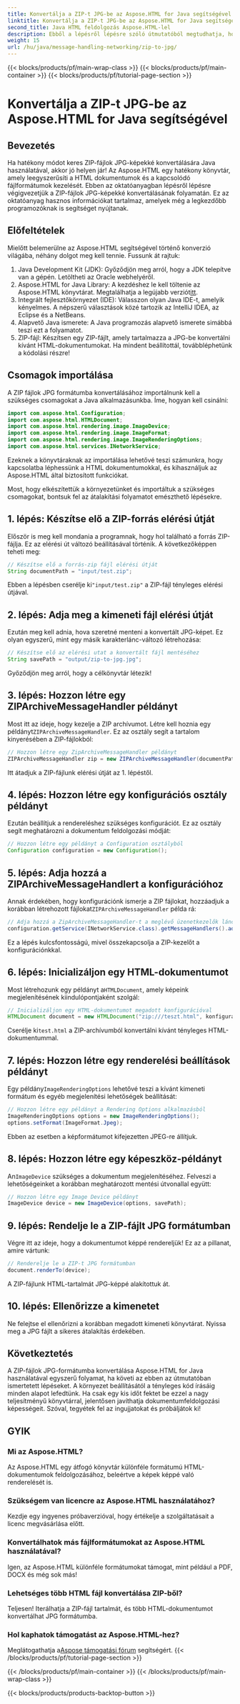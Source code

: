 ```yaml
---
title: Konvertálja a ZIP-t JPG-be az Aspose.HTML for Java segítségével
linktitle: Konvertálja a ZIP-t JPG-be az Aspose.HTML for Java segítségével
second_title: Java HTML feldolgozás Aspose.HTML-lel
description: Ebből a lépésről lépésre szóló útmutatóból megtudhatja, hogyan konvertálhat ZIP-fájlokat JPG-képekké az Aspose.HTML for Java használatával.
weight: 15
url: /hu/java/message-handling-networking/zip-to-jpg/
---
```


{{< blocks/products/pf/main-wrap-class >}}
{{< blocks/products/pf/main-container >}}
{{< blocks/products/pf/tutorial-page-section >}}

# Konvertálja a ZIP-t JPG-be az Aspose.HTML for Java segítségével

## Bevezetés
Ha hatékony módot keres ZIP-fájlok JPG-képekké konvertálására Java használatával, akkor jó helyen jár! Az Aspose.HTML egy hatékony könyvtár, amely leegyszerűsíti a HTML dokumentumok és a kapcsolódó fájlformátumok kezelését. Ebben az oktatóanyagban lépésről lépésre végigvezetjük a ZIP-fájlok JPG-képekké konvertálásának folyamatán. Ez az oktatóanyag hasznos információkat tartalmaz, amelyek még a legkezdőbb programozóknak is segítséget nyújtanak.
## Előfeltételek
Mielőtt belemerülne az Aspose.HTML segítségével történő konverzió világába, néhány dolgot meg kell tennie. Fussunk át rajtuk:
1. Java Development Kit (JDK): Győződjön meg arról, hogy a JDK telepítve van a gépén. Letöltheti az Oracle webhelyéről.
2.  Aspose.HTML for Java Library: A kezdéshez le kell töltenie az Aspose.HTML könyvtárat. Megtalálhatja a legújabb verziót[itt](https://releases.aspose.com/html/java/).
3. Integrált fejlesztőkörnyezet (IDE): Válasszon olyan Java IDE-t, amelyik kényelmes. A népszerű választások közé tartozik az IntelliJ IDEA, az Eclipse és a NetBeans.
4. Alapvető Java ismerete: A Java programozás alapvető ismerete simábbá teszi ezt a folyamatot.
5. ZIP-fájl: Készítsen egy ZIP-fájlt, amely tartalmazza a JPG-be konvertálni kívánt HTML-dokumentumokat.
Ha mindent beállítottál, továbbléphetünk a kódolási részre!
## Csomagok importálása
A ZIP fájlok JPG formátumba konvertálásához importálnunk kell a szükséges csomagokat a Java alkalmazásunkba. Íme, hogyan kell csinálni:
```java
import com.aspose.html.Configuration;
import com.aspose.html.HTMLDocument;
import com.aspose.html.rendering.image.ImageDevice;
import com.aspose.html.rendering.image.ImageFormat;
import com.aspose.html.rendering.image.ImageRenderingOptions;
import com.aspose.html.services.INetworkService;
```
Ezeknek a könyvtáraknak az importálása lehetővé teszi számunkra, hogy kapcsolatba léphessünk a HTML dokumentumokkal, és kihasználjuk az Aspose.HTML által biztosított funkciókat.

Most, hogy elkészítettük a környezetünket és importáltuk a szükséges csomagokat, bontsuk fel az átalakítási folyamatot emészthető lépésekre.
## 1. lépés: Készítse elő a ZIP-forrás elérési útját
Először is meg kell mondania a programnak, hogy hol található a forrás ZIP-fájlja. Ez az elérési út változó beállításával történik. A következőképpen teheti meg:
```java
// Készítse elő a forrás-zip fájl elérési útját
String documentPath = "input/test.zip";
```
 Ebben a lépésben cserélje ki`"input/test.zip"` a ZIP-fájl tényleges elérési útjával. 
## 2. lépés: Adja meg a kimeneti fájl elérési útját
Ezután meg kell adnia, hova szeretné menteni a konvertált JPG-képet. Ez olyan egyszerű, mint egy másik karakterlánc-változó létrehozása:
```java
// Készítse elő az elérési utat a konvertált fájl mentéséhez
String savePath = "output/zip-to-jpg.jpg";
```
Győződjön meg arról, hogy a célkönyvtár létezik!
## 3. lépés: Hozzon létre egy ZIPArchiveMessageHandler példányt
 Most itt az ideje, hogy kezelje a ZIP archívumot. Létre kell hoznia egy példányt`ZIPArchiveMessageHandler`. Ez az osztály segít a tartalom kinyerésében a ZIP-fájlokból:
```java
// Hozzon létre egy ZipArchiveMessageHandler példányt
ZIPArchiveMessageHandler zip = new ZIPArchiveMessageHandler(documentPath);
```
Itt átadjuk a ZIP-fájlunk elérési útját az 1. lépéstől.
## 4. lépés: Hozzon létre egy konfigurációs osztály példányt
Ezután beállítjuk a rendereléshez szükséges konfigurációt. Ez az osztály segít meghatározni a dokumentum feldolgozási módját:
```java
// Hozzon létre egy példányt a Configuration osztályból
Configuration configuration = new Configuration();
```
## 5. lépés: Adja hozzá a ZIPArchiveMessageHandlert a konfigurációhoz
 Annak érdekében, hogy konfigurációnk ismerje a ZIP fájlokat, hozzáadjuk a korábban létrehozott fájlokat`ZIPArchiveMessageHandler` példa rá:
```java
// Adja hozzá a ZipArchiveMessageHandler-t a meglévő üzenetkezelők láncához
configuration.getService(INetworkService.class).getMessageHandlers().addItem(zip);
```
Ez a lépés kulcsfontosságú, mivel összekapcsolja a ZIP-kezelőt a konfigurációnkkal.
## 6. lépés: Inicializáljon egy HTML-dokumentumot
 Most létrehozunk egy példányt a`HTMLDocument`, amely képeink megjelenítésének kiindulópontjaként szolgál:
```java
// Inicializáljon egy HTML-dokumentumot megadott konfigurációval
HTMLDocument document = new HTMLDocument("zip:///teszt.html", konfiguráció);
```
 Cserélje ki`test.html` a ZIP-archívumból konvertálni kívánt tényleges HTML-dokumentummal.
## 7. lépés: Hozzon létre egy renderelési beállítások példányt
 Egy példány`ImageRenderingOptions` lehetővé teszi a kívánt kimeneti formátum és egyéb megjelenítési lehetőségek beállítását:
```java
// Hozzon létre egy példányt a Rendering Options alkalmazásból
ImageRenderingOptions options = new ImageRenderingOptions();
options.setFormat(ImageFormat.Jpeg);
```
Ebben az esetben a képformátumot kifejezetten JPEG-re állítjuk.
## 8. lépés: Hozzon létre egy képeszköz-példányt
 An`ImageDevice` szükséges a dokumentum megjelenítéséhez. Felveszi a lehetőségeinket a korábban meghatározott mentési útvonallal együtt:
```java
// Hozzon létre egy Image Device példányt
ImageDevice device = new ImageDevice(options, savePath);
```
## 9. lépés: Rendelje le a ZIP-fájlt JPG formátumban
Végre itt az ideje, hogy a dokumentumot képpé rendereljük! Ez az a pillanat, amire vártunk:
```java
// Renderelje le a ZIP-t JPG formátumban
document.renderTo(device);
```
A ZIP-fájlunk HTML-tartalmát JPG-képpé alakítottuk át. 
## 10. lépés: Ellenőrizze a kimenetet
Ne felejtse el ellenőrizni a korábban megadott kimeneti könyvtárat. Nyissa meg a JPG fájlt a sikeres átalakítás érdekében.
## Következtetés
A ZIP-fájlok JPG-formátumba konvertálása Aspose.HTML for Java használatával egyszerű folyamat, ha követi az ebben az útmutatóban ismertetett lépéseket. A környezet beállításától a tényleges kód írásáig minden alapot lefedtünk. Ha csak egy kis időt fektet be ezzel a nagy teljesítményű könyvtárral, jelentősen javíthatja dokumentumfeldolgozási képességeit. Szóval, tegyétek fel az ingujjatokat és próbáljátok ki!
## GYIK
### Mi az Aspose.HTML?
Az Aspose.HTML egy átfogó könyvtár különféle formátumú HTML-dokumentumok feldolgozásához, beleértve a képek képpé való renderelését is.
### Szükségem van licencre az Aspose.HTML használatához?
Kezdje egy ingyenes próbaverzióval, hogy értékelje a szolgáltatásait a licenc megvásárlása előtt.
### Konvertálhatok más fájlformátumokat az Aspose.HTML használatával?
Igen, az Aspose.HTML különféle formátumokat támogat, mint például a PDF, DOCX és még sok más!
### Lehetséges több HTML fájl konvertálása ZIP-ből?
Teljesen! Iterálhatja a ZIP-fájl tartalmát, és több HTML-dokumentumot konvertálhat JPG formátumba.
### Hol kaphatok támogatást az Aspose.HTML-hez?
 Meglátogathatja a[Aspose támogatási fórum](https://forum.aspose.com/c/html/29) segítségért.
{{< /blocks/products/pf/tutorial-page-section >}}

{{< /blocks/products/pf/main-container >}}
{{< /blocks/products/pf/main-wrap-class >}}

{{< blocks/products/products-backtop-button >}}
